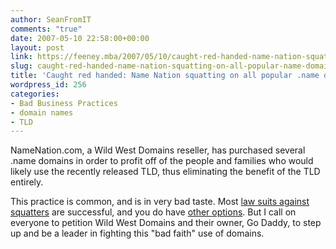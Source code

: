 ```yaml
---
author: SeanFromIT
comments: "true"
date: 2007-05-10 22:58:00+00:00
layout: post
link: https://feeney.mba/2007/05/10/caught-red-handed-name-nation-squatting-on-all-popular-name-domains/
slug: caught-red-handed-name-nation-squatting-on-all-popular-name-domains
title: 'Caught red handed: Name Nation squatting on all popular .name domains'
wordpress_id: 256
categories:
- Bad Business Practices
- domain names
- TLD
---
```


NameNation.com, a Wild West Domains reseller, has purchased several .name domains in order to profit off of the people and families who would likely use the recently released TLD, thus eliminating the benefit of the TLD entirely.  
  
This practice is common, and is in very bad taste. Most [law suits against squatters](http://slashdot.org/article.pl?sid=07/03/14/1214254) are successful, and you do have [other options](http://seattlepi.nwsource.com/business/302139_schreter02.html). But I call on everyone to petition Wild West Domains and their owner, Go Daddy, to step up and be a leader in fighting this "bad faith" use of domains.
